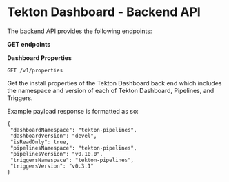 # Tekton Dashboard - Backend API


The backend API provides the following endpoints:

__GET endpoints__

__Dashboard Properties__
```
GET /v1/properties
```

Get the install properties of the Tekton Dashboard back end which includes the 
namespace and version of each of Tekton Dashboard, Pipelines, and Triggers.

Example payload response is formatted as so:

```
{
 "dashboardNamespace": "tekton-pipelines",
 "dashboardVersion": "devel",
 "isReadOnly": true,
 "pipelinesNamespace": "tekton-pipelines",
 "pipelinesVersion": "v0.10.0",
 "triggersNamespace": "tekton-pipelines",
 "triggersVersion": "v0.3.1"
}
```
